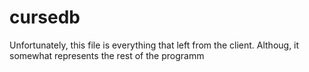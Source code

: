 # cursedb

Unfortunately, this file is everything that left from the client. Althoug, it somewhat represents the rest of the programm